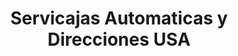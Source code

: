 ---
title: "Servicajas Automaticas y Direcciones USA"
url: /barrios-unidos/servicajas-automaticas-y-direcciones-usa/
shop: Autoteile
---